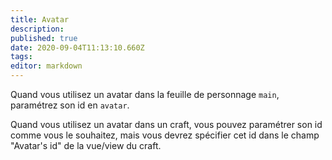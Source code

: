 ```yaml
---
title: Avatar
description: 
published: true
date: 2020-09-04T11:13:10.660Z
tags: 
editor: markdown
---
```


Quand vous utilisez un avatar dans la feuille de personnage `main`, paramétrez son id en `avatar`.

Quand vous utilisez un avatar dans un craft, vous pouvez paramétrer son id comme vous le souhaitez, mais vous devrez spécifier cet id dans le champ "Avatar's id" de la vue/view du craft.
